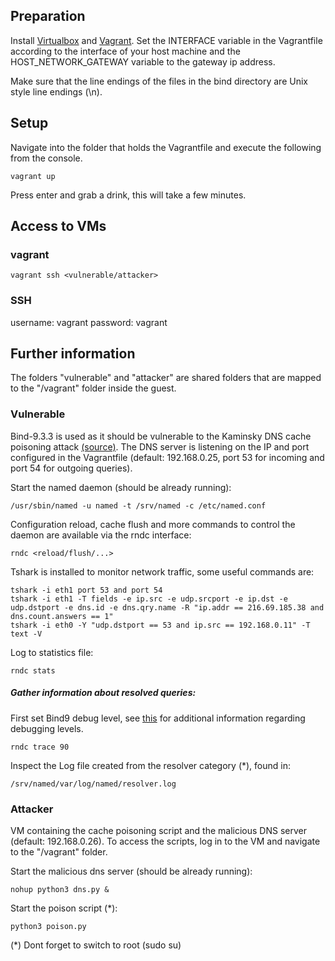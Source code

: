 ## Preparation
Install [Virtualbox](https://www.virtualbox.org/wiki/Downloads) and [Vagrant](https://www.vagrantup.com/downloads.html).
Set the INTERFACE variable in the Vagrantfile according to the interface of your host machine and the HOST_NETWORK_GATEWAY variable to the gateway ip address.

Make sure that the line endings of the files in the bind directory are Unix style line endings (\n).
## Setup
Navigate into the folder that holds the Vagrantfile and execute the following from the console.

    vagrant up
Press enter and grab a drink, this will take a few minutes.
## Access to VMs
### vagrant
    vagrant ssh <vulnerable/attacker>

### SSH
username: vagrant
password: vagrant

## Further information
The folders "vulnerable" and "attacker" are shared folders that are mapped to the "/vagrant" folder inside the guest. 
### Vulnerable
Bind-9.3.3 is used as it should be vulnerable to the Kaminsky DNS cache poisoning attack [(source)](https://kb.isc.org/article/AA-00924/0/CVE-2008-1447%3A-DNS-Cache-Poisoning-Issue-Kaminsky-bug.html).
The DNS server is listening on the IP and port configured in the Vagrantfile (default: 192.168.0.25, port 53 for incoming and port 54 for outgoing queries).

Start the named daemon (should be already running):

    /usr/sbin/named -u named -t /srv/named -c /etc/named.conf

Configuration reload, cache flush and more commands to control the daemon are available via the rndc interface:

	rndc <reload/flush/...>

Tshark is installed to monitor network traffic, some useful commands are:

    tshark -i eth1 port 53 and port 54
    tshark -i eth1 -T fields -e ip.src -e udp.srcport -e ip.dst -e udp.dstport -e dns.id -e dns.qry.name -R "ip.addr == 216.69.185.38 and dns.count.answers == 1"
    tshark -i eth0 -Y "udp.dstport == 53 and ip.src == 192.168.0.11" -T text -V

Log to statistics file:

    rndc stats

##### Gather information about resolved queries:



First set Bind9 debug level, see [this](http://docstore.mik.ua/orelly/networking_2ndEd/dns/ch13_01.htm) for additional information regarding debugging levels.

    rndc trace 90

Inspect the Log file created from the resolver category (*), found in: 

    /srv/named/var/log/named/resolver.log
    

### Attacker
VM containing the cache poisoning script and the malicious DNS server (default: 192.168.0.26). To access the scripts, log in to the VM and navigate to the "/vagrant" folder.

Start the malicious dns server (should be already running):

    nohup python3 dns.py &

Start the poison script (*):

    python3 poison.py


(*) Dont forget to switch to root (sudo su)
